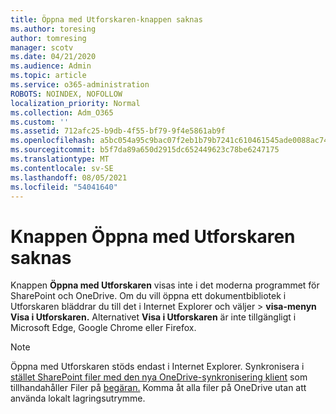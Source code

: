 ```yaml
---
title: Öppna med Utforskaren-knappen saknas
ms.author: toresing
author: tomresing
manager: scotv
ms.date: 04/21/2020
ms.audience: Admin
ms.topic: article
ms.service: o365-administration
ROBOTS: NOINDEX, NOFOLLOW
localization_priority: Normal
ms.collection: Adm_O365
ms.custom: ''
ms.assetid: 712afc25-b9db-4f55-bf79-9f4e5861ab9f
ms.openlocfilehash: a5bc054a95c9bac07f2eb1b79b7241c610461545ade0088ac74254e6ae4169ae
ms.sourcegitcommit: b5f7da89a650d2915dc652449623c78be6247175
ms.translationtype: MT
ms.contentlocale: sv-SE
ms.lasthandoff: 08/05/2021
ms.locfileid: "54041640"
---
```

# <a name="the-open-with-explorer-button-is-missing"></a>Knappen Öppna med Utforskaren saknas

Knappen **Öppna med Utforskaren** visas inte i det moderna programmet för SharePoint och OneDrive. Om du vill öppna ett dokumentbibliotek i Utforskaren bläddrar du till det i Internet Explorer och väljer \> **visa-menyn Visa i Utforskaren.** Alternativet **Visa i Utforskaren** är inte tillgängligt i Microsoft Edge, Google Chrome eller Firefox. 
  
> [!NOTE]
> Öppna med Utforskaren stöds endast i Internet Explorer. Synkronisera i [stället SharePoint filer med den nya OneDrive-synkronisering klient](https://support.office.com/article/6de9ede8-5b6e-4503-80b2-6190f3354a88.aspx) som tillhandahåller Filer på [begäran.](https://support.office.com/article/0e6860d3-d9f3-4971-b321-7092438fb38e.aspx) Komma åt alla filer på OneDrive utan att använda lokalt lagringsutrymme. 
  

